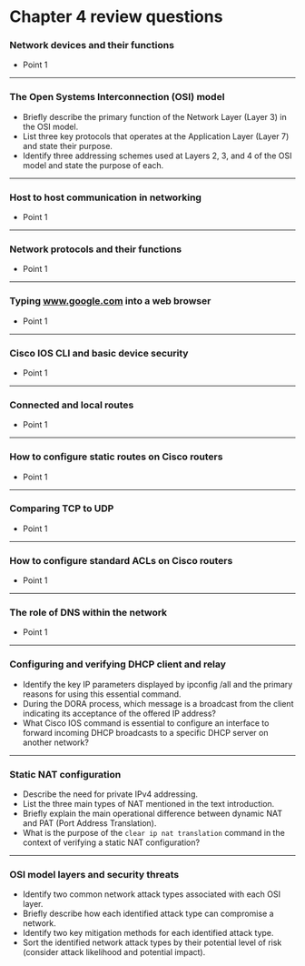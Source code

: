 # Chapter 4 review questions

### Network devices and their functions

* Point 1

***

### The Open Systems Interconnection (OSI) model

* Briefly describe the primary function of the Network Layer (Layer 3) in the OSI model.
* List three key protocols that operates at the Application Layer (Layer 7) and state their purpose.
* Identify three addressing schemes used at Layers 2, 3, and 4 of the OSI model and state the purpose of each.

***

### Host to host communication in networking

* Point 1

***

### Network protocols and their functions

* Point 1

***

### Typing www.google.com into a web browser

* Point 1

***

### Cisco IOS CLI and basic device security

* Point 1

***

### Connected and local routes

* Point 1

***

### How to configure static routes on Cisco routers

* Point 1

***

### Comparing TCP to UDP

* Point 1

***

### How to configure standard ACLs on Cisco routers

* Point 1

***

### The role of DNS within the network

* Point 1

***

### Configuring and verifying DHCP client and relay

* Identify the key IP parameters displayed by ipconfig /all and the primary reasons for using this essential command.
* During the DORA process, which message is a broadcast from the client indicating its acceptance of the offered IP address?
* What Cisco IOS command is essential to configure an interface to forward incoming DHCP broadcasts to a specific DHCP server on another network?

***

### Static NAT configuration

* Describe the need for private IPv4 addressing.
* List the three main types of NAT mentioned in the text introduction.
* Briefly explain the main operational difference between dynamic NAT and PAT (Port Address Translation).
* What is the purpose of the `clear ip nat translation` command in the context of verifying a static NAT configuration?

***

### OSI model layers and security threats

* Identify two common network attack types associated with each OSI layer.
* Briefly describe how each identified attack type can compromise a network.
* Identify two key mitigation methods for each identified attack type.
* Sort the identified network attack types by their potential level of risk (consider attack likelihood and potential impact).
